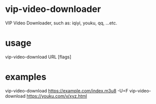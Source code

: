 # vip-video-downloader
VIP Video Downloader, such as: iqiyi, youku, qq, ...etc.

# usage
vip-video-download URL [flags]

# examples
vip-video-download https://example.com/index.m3u8 -U=F
vip-video-download https://youku.com/v/xyz.html
